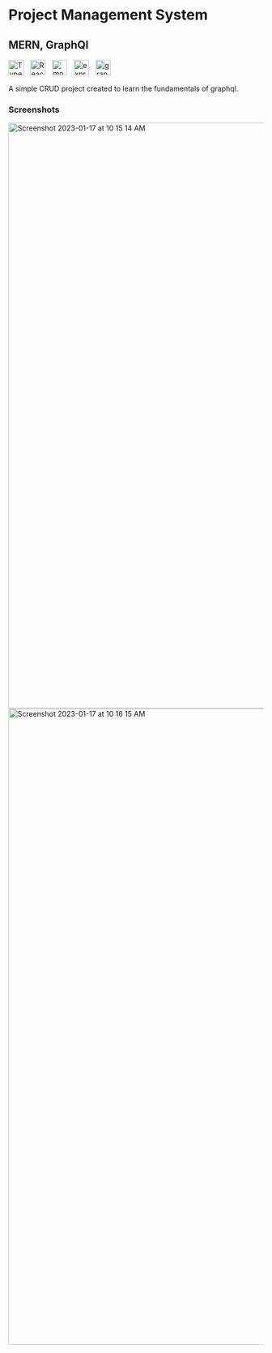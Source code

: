 # Project Management System

## MERN, GraphQl

<img align="left" alt="TypeScript" width="30px" style="padding-right:10px;" src="https://cdn.jsdelivr.net/gh/devicons/devicon/icons/typescript/typescript-plain.svg" />
<img align="left" alt="ReactJS" width="30px" style="padding-right:10px;" src="https://www.vectorlogo.zone/logos/reactjs/reactjs-icon.svg" />

<img align="left" alt="mongo" width="30px" style="padding-right:10px;" src="https://cdn.worldvectorlogo.com/logos/mongodb-icon-1.svg" />

<img align="left" alt="express" width="30px" style="padding-right:10px;" src="https://img.icons8.com/fluency/512/node-js.png" />

<img align="left" alt="graphql" width="30px" style="padding-right:10px;" src="https://www.vectorlogo.zone/logos/graphql/graphql-icon.svg" />
<br/>
<br/>

A simple CRUD project created to learn the fundamentals of graphql.

### Screenshots

<img width="1156" alt="Screenshot 2023-01-17 at 10 15 14 AM" src="https://user-images.githubusercontent.com/76642519/212823740-7a46d5c4-eea5-4813-9e76-723bdea38bba.png">

<img width="1256" alt="Screenshot 2023-01-17 at 10 16 15 AM" src="https://user-images.githubusercontent.com/76642519/212823757-184cbf59-bfb0-4ac9-bc75-e50b70038869.png">
